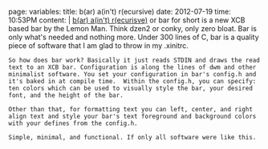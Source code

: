 page:
  variables:
    title: b(ar) a(in't) r(ecursive)
    date: 2012-07-19
    time: 10:53PM
  content: |
    [b(ar) a(in't) r(ecurisve)](http://github.com/LemonBoy/bar) or bar for short is a new XCB based bar by the Lemon Man. Think dzen2 or conky, only zero bloat. Bar is only what's needed and nothing more. Under 300 lines of C, bar is a quality piece of software that I am glad to throw in my .xinitrc.

    So how does bar work? Basically it just reads STDIN and draws the read text to an XCB bar. Configuration is along the lines of dwm and other minimalist software. You set your configuration in bar's config.h and it's baked in at compile time.  Within the config.h, you can specify: ten colors which can be used to visually style the bar, your desired font, and the height of the bar. 

    Other than that, for formatting text you can left, center, and right align text and style your bar's text foreground and background colors with your defines from the config.h.

    Simple, minimal, and functional. If only all software were like this.
